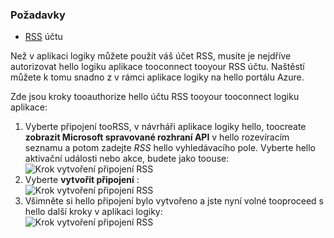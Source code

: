 ### <a name="prerequisites"></a>Požadavky
* [RSS](https://wikipedia.org/wiki/RSS) účtu  

Než v aplikaci logiky můžete použít váš účet RSS, musíte je nejdříve autorizovat hello logiku aplikace tooconnect tooyour RSS účtu. Naštěstí můžete k tomu snadno z v rámci aplikace logiky na hello portálu Azure.  

Zde jsou kroky tooauthorize hello účtu RSS tooyour tooconnect logiku aplikace:  

1. Vyberte připojení tooRSS, v návrháři aplikace logiky hello, toocreate **zobrazit Microsoft spravované rozhraní API** v hello rozevíracím seznamu a potom zadejte *RSS* hello vyhledávacího pole. Vyberte hello aktivační události nebo akce, budete jako toouse:  
   ![Krok vytvoření připojení RSS](./media/connectors-create-api-rss/rss-1.png)  
2. Vyberte **vytvořit připojení** :  
   ![Krok vytvoření připojení RSS](./media/connectors-create-api-rss/rss-2.png)  
3. Všimněte si hello připojení bylo vytvořeno a jste nyní volné tooproceed s hello další kroky v aplikaci logiky:  
   ![Krok vytvoření připojení RSS](./media/connectors-create-api-rss/rss-3.png)  

